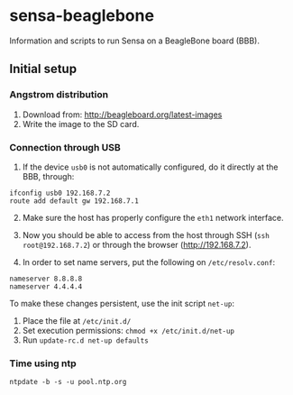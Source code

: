 # sensa-beaglebone

Information and scripts to run Sensa on a BeagleBone board (BBB).

## Initial setup

### Angstrom distribution

1. Download from: http://beagleboard.org/latest-images
2. Write the image to the SD card.

### Connection through USB

1. If the device `usb0` is not automatically configured, do it directly at the
BBB, through:
  ```
  ifconfig usb0 192.168.7.2
  route add default gw 192.168.7.1
  ```
2. Make sure the host has properly configure the `eth1` network interface.

3. Now you should be able to access from the host through SSH (`ssh
root@192.168.7.2`) or through the browser (http://192.168.7.2).

4. In order to set name servers, put the following on `/etc/resolv.conf`:
  ```
  nameserver 8.8.8.8
  nameserver 4.4.4.4
  ```

To make these changes persistent, use the init script `net-up`:

1. Place the file at `/etc/init.d/`
2. Set execution permissions: `chmod +x /etc/init.d/net-up`
2. Run `update-rc.d net-up defaults`

### Time using ntp
```
ntpdate -b -s -u pool.ntp.org
```
